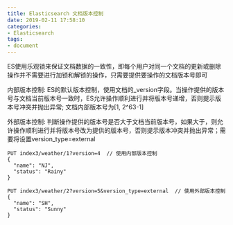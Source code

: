 ```yaml
---
title: Elasticsearch 文档版本控制
date: 2019-02-11 17:58:10
categories: 
- Elasticsearch
tags:
- document
---
```


ES使用乐观锁来保证文档数据的一致性，即每个用户对同一个文档的更新或删除操作并不需要进行加锁和解锁的操作，只需要提供要操作的文档版本号即可

内部版本控制: ES的默认版本控制，使用文档的_version字段。当操作提供的版本号与文档当前版本号一致时，ES允许操作顺利进行并将版本号递增，否则提示版本号冲突并抛出异常; 文档内部版本号为[1, 2^63-1]

外部版本控制: 判断操作提供的版本号是否大于文档当前版本号，如果大于，则允许操作顺利进行并将版本号改为提供的版本号，否则提示版本冲突并抛出异常；需要将设置version_type=external

```shell
PUT index3/weather/1?version=4  // 使用内部版本控制
{
  "name": "NJ",
  "status": "Rainy"
}

PUT index3/weather/2?version=5&version_type=external  // 使用外部版本控制
{
  "name": "SH",
  "status": "Sunny"
}
```